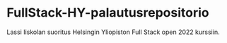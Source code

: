 # FullStack-HY-palautusrepositorio
Lassi Iiskolan suoritus Helsingin Yliopiston Full Stack open 2022 kurssiin.

